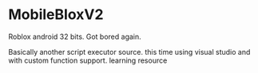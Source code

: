 # MobileBloxV2
Roblox android 32 bits. Got bored again.

Basically another script executor source.
this time using visual studio and with custom function support.
learning resource
